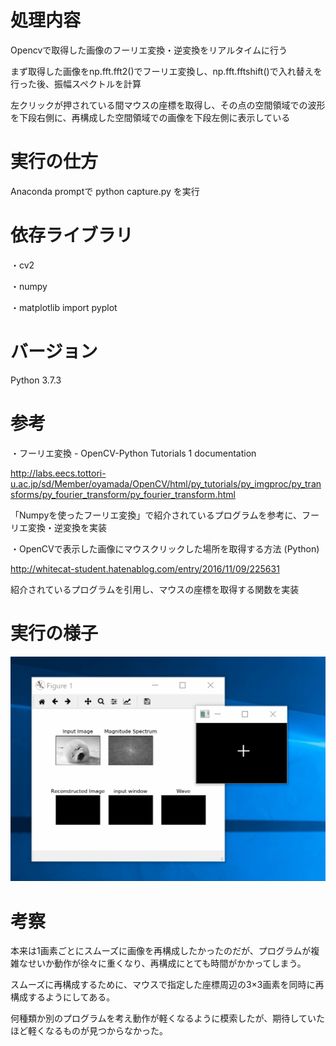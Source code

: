 # 処理内容

Opencvで取得した画像のフーリエ変換・逆変換をリアルタイムに行う

まず取得した画像をnp.fft.fft2()でフーリエ変換し、np.fft.fftshift()で入れ替えを行った後、振幅スペクトルを計算

左クリックが押されている間マウスの座標を取得し、その点の空間領域での波形を下段右側に、再構成した空間領域での画像を下段左側に表示している

# 実行の仕方

Anaconda promptで python capture.py を実行


# 依存ライブラリ

・cv2

・numpy

・matplotlib import pyplot

# バージョン

Python 3.7.3

# 参考

・フーリエ変換 - OpenCV-Python Tutorials 1 documentation

http://labs.eecs.tottori-u.ac.jp/sd/Member/oyamada/OpenCV/html/py_tutorials/py_imgproc/py_transforms/py_fourier_transform/py_fourier_transform.html

「Numpyを使ったフーリエ変換」で紹介されているプログラムを参考に、フーリエ変換・逆変換を実装

・OpenCVで表示した画像にマウスクリックした場所を取得する方法 (Python)

http://whitecat-student.hatenablog.com/entry/2016/11/09/225631

紹介されているプログラムを引用し、マウスの座標を取得する関数を実装

# 実行の様子

![実行の様子](https://github.com/gucci-999/digital2/blob/master/image.gif)

# 考察

本来は1画素ごとにスムーズに画像を再構成したかったのだが、プログラムが複雑なせいか動作が徐々に重くなり、再構成にとても時間がかかってしまう。

スムーズに再構成するために、マウスで指定した座標周辺の3×3画素を同時に再構成するようにしてある。

何種類か別のプログラムを考え動作が軽くなるように模索したが、期待していたほど軽くなるものが見つからなかった。
